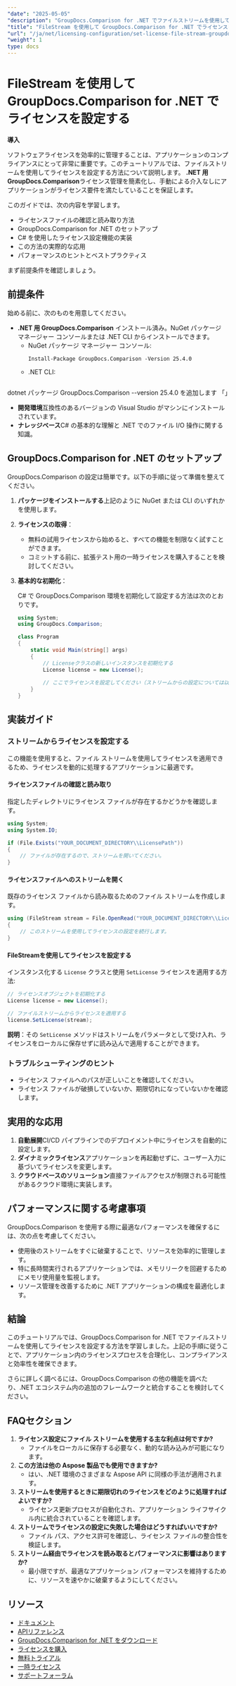 ```yaml
---
"date": "2025-05-05"
"description": "GroupDocs.Comparison for .NET でファイルストリームを使用してソフトウェアライセンスをシームレスに管理する方法を学びましょう。このガイドでは、コード例とベストプラクティスを紹介します。"
"title": "FileStream を使用して GroupDocs.Comparison for .NET でライセンスを設定する"
"url": "/ja/net/licensing-configuration/set-license-file-stream-groupdocs-comparison-dotnet/"
"weight": 1
type: docs
---
```

# FileStream を使用して GroupDocs.Comparison for .NET でライセンスを設定する

**導入**

ソフトウェアライセンスを効率的に管理することは、アプリケーションのコンプライアンスにとって非常に重要です。このチュートリアルでは、ファイルストリームを使用してライセンスを設定する方法について説明します。 **.NET 用 GroupDocs.Comparison**ライセンス管理を簡素化し、手動による介入なしにアプリケーションがライセンス要件を満たしていることを保証します。

このガイドでは、次の内容を学習します。
- ライセンスファイルの確認と読み取り方法
- GroupDocs.Comparison for .NET のセットアップ
- C# を使用したライセンス設定機能の実装
- この方法の実際的な応用
- パフォーマンスのヒントとベストプラクティス

まず前提条件を確認しましょう。

## 前提条件

始める前に、次のものを用意してください。
- **.NET 用 GroupDocs.Comparison** インストール済み。NuGet パッケージ マネージャー コンソールまたは .NET CLI からインストールできます。
  - NuGet パッケージ マネージャー コンソール:
    ```shell
    Install-Package GroupDocs.Comparison -Version 25.4.0
    ```
  - .NET CLI:
    ```bash
dotnet パッケージ GroupDocs.Comparison --version 25.4.0 を追加します
    「」
- **開発環境**互換性のあるバージョンの Visual Studio がマシンにインストールされています。
- **ナレッジベース**C# の基本的な理解と .NET でのファイル I/O 操作に関する知識。

## GroupDocs.Comparison for .NET のセットアップ

GroupDocs.Comparison の設定は簡単です。以下の手順に従って準備を整えてください。

1. **パッケージをインストールする**上記のように NuGet または CLI のいずれかを使用します。
2. **ライセンスの取得**：
   - 無料の試用ライセンスから始めると、すべての機能を制限なく試すことができます。
   - コミットする前に、拡張テスト用の一時ライセンスを購入することを検討してください。
3. **基本的な初期化**：

    C# で GroupDocs.Comparison 環境を初期化して設定する方法は次のとおりです。

    ```csharp
    using System;
    using GroupDocs.Comparison;

    class Program
    {
        static void Main(string[] args)
        {
            // Licenseクラスの新しいインスタンスを初期化する
            License license = new License();
            
            // ここでライセンスを設定してください（ストリームからの設定については以下を参照してください）
        }
    }
    ```

## 実装ガイド

### ストリームからライセンスを設定する

この機能を使用すると、ファイル ストリームを使用してライセンスを適用できるため、ライセンスを動的に処理するアプリケーションに最適です。

#### ライセンスファイルの確認と読み取り

指定したディレクトリにライセンス ファイルが存在するかどうかを確認します。

```csharp
using System;
using System.IO;

if (File.Exists("YOUR_DOCUMENT_DIRECTORY\\LicensePath"))
{
    // ファイルが存在するので、ストリームを開いてください。
}
```

#### ライセンスファイルへのストリームを開く

既存のライセンス ファイルから読み取るためのファイル ストリームを作成します。

```csharp
using (FileStream stream = File.OpenRead("YOUR_DOCUMENT_DIRECTORY\\LicensePath"))
{
    // このストリームを使用してライセンスの設定を続行します。
}
```

#### FileStreamを使用してライセンスを設定する

インスタンス化する `License` クラスと使用 `SetLicense` ライセンスを適用する方法:

```csharp
// ライセンスオブジェクトを初期化する
License license = new License();

// ファイルストリームからライセンスを適用する
license.SetLicense(stream);
```

**説明**：その `SetLicense` メソッドはストリームをパラメータとして受け入れ、ライセンスをローカルに保存せずに読み込んで適用することができます。

### トラブルシューティングのヒント

- ライセンス ファイルへのパスが正しいことを確認してください。
- ライセンス ファイルが破損していないか、期限切れになっていないかを確認します。

## 実用的な応用

1. **自動展開**CI/CD パイプラインでのデプロイメント中にライセンスを自動的に設定します。
2. **ダイナミックライセンス**アプリケーションを再起動せずに、ユーザー入力に基づいてライセンスを変更します。
3. **クラウドベースのソリューション**直接ファイルアクセスが制限される可能性があるクラウド環境に実装します。

## パフォーマンスに関する考慮事項

GroupDocs.Comparison を使用する際に最適なパフォーマンスを確保するには、次の点を考慮してください。
- 使用後のストリームをすぐに破棄することで、リソースを効率的に管理します。
- 特に長時間実行されるアプリケーションでは、メモリリークを回避するためにメモリ使用量を監視します。
- リソース管理を改善するために .NET アプリケーションの構成を最適化します。

## 結論

このチュートリアルでは、GroupDocs.Comparison for .NET でファイルストリームを使用してライセンスを設定する方法を学習しました。上記の手順に従うことで、アプリケーション内のライセンスプロセスを合理化し、コンプライアンスと効率性を確保できます。

さらに詳しく調べるには、GroupDocs.Comparison の他の機能を調べたり、.NET エコシステム内の追加のフレームワークと統合することを検討してください。

## FAQセクション

1. **ライセンス設定にファイル ストリームを使用する主な利点は何ですか?**
   - ファイルをローカルに保存する必要なく、動的な読み込みが可能になります。
2. **この方法は他の Aspose 製品でも使用できますか?**
   - はい、.NET 環境のさまざまな Aspose API に同様の手法が適用されます。
3. **ストリームを使用するときに期限切れのライセンスをどのように処理すればよいですか?**
   - ライセンス更新プロセスが自動化され、アプリケーション ライフサイクル内に統合されていることを確認します。
4. **ストリームでライセンスの設定に失敗した場合はどうすればいいですか?**
   - ファイル パス、アクセス許可を確認し、ライセンス ファイルの整合性を検証します。
5. **ストリーム経由でライセンスを読み取るとパフォーマンスに影響はありますか?**
   - 最小限ですが、最適なアプリケーション パフォーマンスを維持するために、リソースを速やかに破棄するようにしてください。

## リソース

- [ドキュメント](https://docs.groupdocs.com/comparison/net/)
- [APIリファレンス](https://reference.groupdocs.com/comparison/net/)
- [GroupDocs.Comparison for .NET をダウンロード](https://releases.groupdocs.com/comparison/net/)
- [ライセンスを購入](https://purchase.groupdocs.com/buy)
- [無料トライアル](https://releases.groupdocs.com/comparison/net/)
- [一時ライセンス](https://purchase.groupdocs.com/temporary-license/)
- [サポートフォーラム](https://forum.groupdocs.com/c/comparison/)